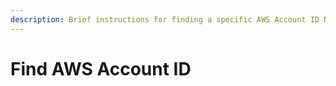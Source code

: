 ```yaml
---
description: Brief instructions for finding a specific AWS Account ID Number.
---
```


# Find AWS Account ID

